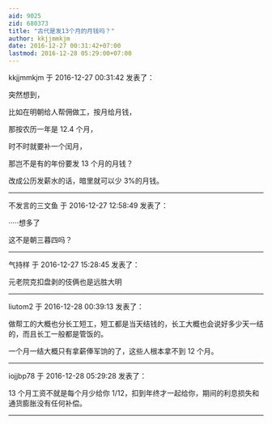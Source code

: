 ```yaml
---
aid: 9025
zid: 680373
title: "古代是发13个月的月钱吗？"
author: kkjjmmkjm
date: 2016-12-27 00:31:42+07:00
lastmod: 2016-12-28 05:29:00+07:00
---
```


kkjjmmkjm 于 2016-12-27 00:31:42 发表了：

突然想到，

比如在明朝给人帮佣做工，按月给月钱，

那按农历一年是 12.4 个月，

时不时就要补一个闰月，

那岂不是有的年份要发 13 个月的月钱？

改成公历发薪水的话，暗里就可以少 3%的月钱。

---

不发言的三文鱼 于 2016-12-27 12:58:49 发表了：

·····想多了

这不是朝三暮四吗？

---

气持样 于 2016-12-27 15:28:45 发表了：

元老院克扣盘剥的伎俩也是远胜大明

---

liutom2 于 2016-12-28 00:39:13 发表了：

做帮工的大概也分长工短工，短工都是当天结钱的，长工大概也会说好多少天一结的，而且长工一般都是管饭的。

一个月一结大概只有拿薪俸军饷的了，这些人根本拿不到 12 个月。

---

iojjbp78 于 2016-12-28 05:29:28 发表了：

13 个月工资不就是每个月少给你 1/12，扣到年终才一起给你，期间的利息损失和通货膨胀没有任何补偿。

---
